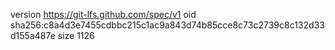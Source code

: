 version https://git-lfs.github.com/spec/v1
oid sha256:c8a4d3e7455cdbbc215c1ac9a843d74b85cce8c73c2739c8c132d33d155a487e
size 1126
